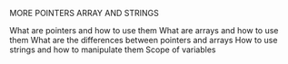 MORE POINTERS ARRAY AND STRINGS

What are pointers and how to use them
What are arrays and how to use them
What are the differences between pointers and arrays
How to use strings and how to manipulate them
Scope of variables
